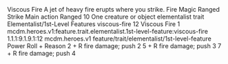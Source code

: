 <ability>
  <name>Viscous Fire</name>
  <flavor>A jet of heavy fire erupts where you strike.</flavor>
  <keywords>
    <keyword>Fire</keyword>
    <keyword>Magic</keyword>
    <keyword>Ranged</keyword>
    <keyword>Strike</keyword>
  </keywords>
  <type>Main action</type>
  <distance>Ranged 10</distance>
  <target>One creature or object</target>
  <metadata>
    <class>elementalist</class>
    <feature_type>trait</feature_type>
    <file_dpath>Elementalist/1st-Level Features</file_dpath>
    <item_id>viscous-fire</item_id>
    <item_index>12</item_index>
    <item_name>Viscous Fire</item_name>
    <level>1</level>
    <scc>mcdm.heroes.v1:feature.trait.elementalist.1st-level-feature:viscous-fire</scc>
    <scdc>1.1.1:9.1.9.1:12</scdc>
    <source>mcdm.heroes.v1</source>
    <type>feature/trait/elementalist/1st-level-feature</type>
  </metadata>
  <effects>
    <effect type="roll">
      <roll>Power Roll + Reason</roll>
      <t1>2 + R fire damage; push 2</t1>
      <t2>5 + R fire damage; push 3</t2>
      <t3>7 + R fire damage; push 4</t3>
    </effect>
  </effects>
</ability>

